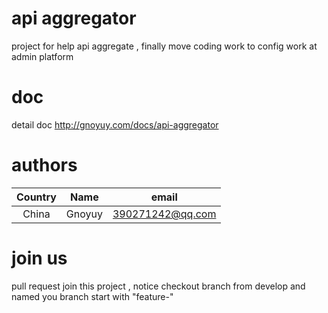 # api aggregator
project for help api aggregate , finally move coding work to config work at admin platform

# doc
detail doc  http://gnoyuy.com/docs/api-aggregator

# authors
| Country   | Name  | email |
|  :----:  | :----:  | :----: |
|  China  | Gnoyuy | 390271242@qq.com |

# join us
pull request join this project , notice checkout branch from develop and named you branch start with "feature-"
